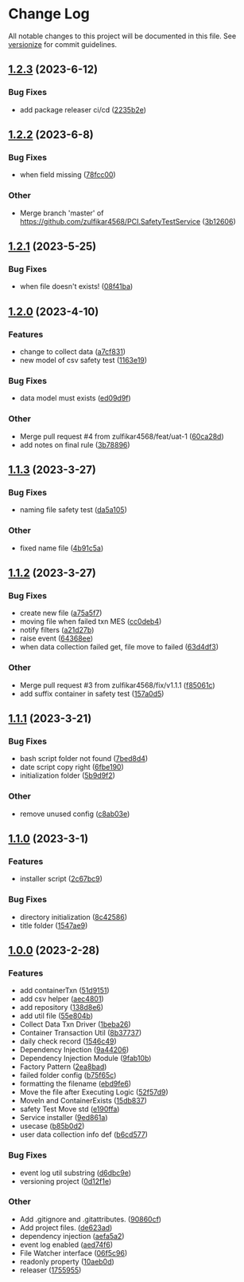# Change Log

All notable changes to this project will be documented in this file. See [versionize](https://github.com/versionize/versionize) for commit guidelines.

<a name="1.2.3"></a>
## [1.2.3](https://www.github.com/zulfikar4568/PCI.SafetyTestService/releases/tag/v1.2.3) (2023-6-12)

### Bug Fixes

* add package releaser ci/cd ([2235b2e](https://www.github.com/zulfikar4568/PCI.SafetyTestService/commit/2235b2ebb7173db7ff277aee10ec3cce30946dda))

<a name="1.2.2"></a>
## [1.2.2](https://www.github.com/zulfikar4568/PCI.SafetyTestService/releases/tag/v1.2.2) (2023-6-8)

### Bug Fixes

* when field missing ([78fcc00](https://www.github.com/zulfikar4568/PCI.SafetyTestService/commit/78fcc004173d6cec1a2aa7ce86eb21a7f70424fd))

### Other

* Merge branch 'master' of https://github.com/zulfikar4568/PCI.SafetyTestService ([3b12606](https://www.github.com/zulfikar4568/PCI.SafetyTestService/commit/3b12606100e6e1165c02d9896700bc2d2c73d934))

<a name="1.2.1"></a>
## [1.2.1](https://www.github.com/zulfikar4568/PCI.SafetyTestService/releases/tag/v1.2.1) (2023-5-25)

### Bug Fixes

* when file doesn't exists! ([08f41ba](https://www.github.com/zulfikar4568/PCI.SafetyTestService/commit/08f41ba7f7497e6ce65ea881005b684329611648))

<a name="1.2.0"></a>
## [1.2.0](https://www.github.com/zulfikar4568/PCI.SafetyTestService/releases/tag/v1.2.0) (2023-4-10)

### Features

* change to collect data ([a7cf831](https://www.github.com/zulfikar4568/PCI.SafetyTestService/commit/a7cf831bdbf5cfa4ab4d2b41df13ad83b3f57395))
* new model of csv safety test ([1163e19](https://www.github.com/zulfikar4568/PCI.SafetyTestService/commit/1163e19828a096ebe71eeb6a13ca4b484dc2d57c))

### Bug Fixes

* data model must exists ([ed09d9f](https://www.github.com/zulfikar4568/PCI.SafetyTestService/commit/ed09d9fbaabbda414b6b8b876a4d2c72666c2dbd))

### Other

* Merge pull request #4 from zulfikar4568/feat/uat-1 ([60ca28d](https://www.github.com/zulfikar4568/PCI.SafetyTestService/commit/60ca28d651a88ab4e20af4597e6d6e5a21ae61f9))
* add notes on final rule ([3b78896](https://www.github.com/zulfikar4568/PCI.SafetyTestService/commit/3b7889609687f176ba224e336694cfe726bb7e5a))

<a name="1.1.3"></a>
## [1.1.3](https://www.github.com/zulfikar4568/PCI.SafetyTestService/releases/tag/v1.1.3) (2023-3-27)

### Bug Fixes

* naming file safety test ([da5a105](https://www.github.com/zulfikar4568/PCI.SafetyTestService/commit/da5a105a7111ce572127d717fdceb5cf6a53cf5b))

### Other

* fixed name file ([4b91c5a](https://www.github.com/zulfikar4568/PCI.SafetyTestService/commit/4b91c5ac429a932eaf2ddccce628cab9ac7af10d))

<a name="1.1.2"></a>
## [1.1.2](https://www.github.com/zulfikar4568/PCI.SafetyTestService/releases/tag/v1.1.2) (2023-3-27)

### Bug Fixes

* create new file ([a75a5f7](https://www.github.com/zulfikar4568/PCI.SafetyTestService/commit/a75a5f7a8bd706d94e917ffc4524664adf3327b4))
* moving file when failed txn MES ([cc0deb4](https://www.github.com/zulfikar4568/PCI.SafetyTestService/commit/cc0deb4cf9ba7af76b97efee2a572909d6c5e08d))
* notify filters ([a21d27b](https://www.github.com/zulfikar4568/PCI.SafetyTestService/commit/a21d27b2cec1de17fa9e43d6ea74a7768ebfc5bf))
* raise event ([64368ee](https://www.github.com/zulfikar4568/PCI.SafetyTestService/commit/64368eead9c8c313d3550632c596201bcafb2790))
* when data collection failed get, file move to failed ([63d4df3](https://www.github.com/zulfikar4568/PCI.SafetyTestService/commit/63d4df38afa78b734bbb5117239d7a3beaf14155))

### Other

* Merge pull request #3 from zulfikar4568/fix/v1.1.1 ([f85061c](https://www.github.com/zulfikar4568/PCI.SafetyTestService/commit/f85061c19e0215399fb4853ab850287b15bb868f))
* add suffix container in safety test ([157a0d5](https://www.github.com/zulfikar4568/PCI.SafetyTestService/commit/157a0d5b978e18c9057ac612b42cb2f3d0f387b5))

<a name="1.1.1"></a>
## [1.1.1](https://www.github.com/zulfikar4568/PCI.SafetyTestService/releases/tag/v1.1.1) (2023-3-21)

### Bug Fixes

* bash script folder not found ([7bed8d4](https://www.github.com/zulfikar4568/PCI.SafetyTestService/commit/7bed8d46132aba457fca1e31915bb1bc70b8fbae))
* date script copy right ([6fbe190](https://www.github.com/zulfikar4568/PCI.SafetyTestService/commit/6fbe190385e403aac95904378bd654922b904232))
* initialization folder ([5b9d9f2](https://www.github.com/zulfikar4568/PCI.SafetyTestService/commit/5b9d9f2c30ff4f3bcf3dfe9edee5f183671365d2))

### Other

* remove unused config ([c8ab03e](https://www.github.com/zulfikar4568/PCI.SafetyTestService/commit/c8ab03e571c17be4a905829ae524b2a40ea04f5b))

<a name="1.1.0"></a>
## [1.1.0](https://www.github.com/zulfikar4568/PCI.SafetyTestService/releases/tag/v1.1.0) (2023-3-1)

### Features

* installer script ([2c67bc9](https://www.github.com/zulfikar4568/PCI.SafetyTestService/commit/2c67bc990d620650b46ccff42ce0e4e25482a06f))

### Bug Fixes

* directory initialization ([8c42586](https://www.github.com/zulfikar4568/PCI.SafetyTestService/commit/8c42586c00323d00b6f577fc739a221e7f42d35b))
* title folder ([1547ae9](https://www.github.com/zulfikar4568/PCI.SafetyTestService/commit/1547ae98a4872aa09b3e4dacee132ad3e46312a6))

<a name="1.0.0"></a>
## [1.0.0](https://www.github.com/zulfikar4568/PCI.SafetyTestService/releases/tag/v1.0.0) (2023-2-28)

### Features

* add containerTxn ([51d9151](https://www.github.com/zulfikar4568/PCI.SafetyTestService/commit/51d91517a605e7e3b839875027717d6a389e0322))
* add csv helper ([aec4801](https://www.github.com/zulfikar4568/PCI.SafetyTestService/commit/aec48018085b70cfbfa89390dd7afab2c6d86736))
* add repository ([138d8e6](https://www.github.com/zulfikar4568/PCI.SafetyTestService/commit/138d8e6e8b636c13ca1c6d1b7c5fb633a51acebc))
* add util file ([55e804b](https://www.github.com/zulfikar4568/PCI.SafetyTestService/commit/55e804bc9e5463579b0aef170959997ab40ed7ee))
* Collect Data Txn Driver ([1beba26](https://www.github.com/zulfikar4568/PCI.SafetyTestService/commit/1beba26b956d506dd1602a7bdaa3a7dbf53f668c))
* Container Transaction Util ([8b37737](https://www.github.com/zulfikar4568/PCI.SafetyTestService/commit/8b37737a7951b3c8792204c66611aee0fb697f59))
* daily check record ([1546c49](https://www.github.com/zulfikar4568/PCI.SafetyTestService/commit/1546c496df3b1344792e6b49e29865a2b9618142))
* Dependency Injection ([9a44206](https://www.github.com/zulfikar4568/PCI.SafetyTestService/commit/9a442068d32aad04b5d063d494c443a1e1bfbc5c))
* Dependency Injection Module ([9fab10b](https://www.github.com/zulfikar4568/PCI.SafetyTestService/commit/9fab10b3f24df13cd22d6e6db9ad48485cce46b6))
* Factory Pattern ([2ea8bad](https://www.github.com/zulfikar4568/PCI.SafetyTestService/commit/2ea8bad8931e9609cc40a33378b125f7185af309))
* failed folder config ([b75f65c](https://www.github.com/zulfikar4568/PCI.SafetyTestService/commit/b75f65ce3c4812d49468f6f829652fe90cac3200))
* formatting the filename ([ebd9fe6](https://www.github.com/zulfikar4568/PCI.SafetyTestService/commit/ebd9fe6ef375ad083feab3f2919553e00828108a))
* Move the file after Executing Logic ([52f57d9](https://www.github.com/zulfikar4568/PCI.SafetyTestService/commit/52f57d93daa4b3bc41e7d3948d32261d5603fc11))
* MoveIn and ContainerExists ([15db837](https://www.github.com/zulfikar4568/PCI.SafetyTestService/commit/15db837c24324f0b266ae146ae15ee2476781bd4))
* safety Test Move std ([e190ffa](https://www.github.com/zulfikar4568/PCI.SafetyTestService/commit/e190ffa3a18bf028dc0ee0aebd6c3c0831ffed7f))
* Service installer ([9ed861a](https://www.github.com/zulfikar4568/PCI.SafetyTestService/commit/9ed861a7916e2557d7b8fd73360ee40f0c4333a2))
* usecase ([b85b0d2](https://www.github.com/zulfikar4568/PCI.SafetyTestService/commit/b85b0d2ade59ae5b636a3135860e0b44e95a1b9a))
* user data collection info def ([b6cd577](https://www.github.com/zulfikar4568/PCI.SafetyTestService/commit/b6cd577aa3e72969c64beb14a85ea5dfce8d6393))

### Bug Fixes

* event log util substring ([d6dbc9e](https://www.github.com/zulfikar4568/PCI.SafetyTestService/commit/d6dbc9ef61b594b5dff0c151bde042133cf65344))
* versioning project ([0d12f1e](https://www.github.com/zulfikar4568/PCI.SafetyTestService/commit/0d12f1ef9f6523662f509cd80087ce70d0d9fca7))

### Other

* Add .gitignore and .gitattributes. ([90860cf](https://www.github.com/zulfikar4568/PCI.SafetyTestService/commit/90860cf852354fd0e4a36df18ca8e97da521e949))
* Add project files. ([de623ad](https://www.github.com/zulfikar4568/PCI.SafetyTestService/commit/de623ad10434f7081de87425fde9df7994466fec))
* dependency injection ([aefa5a2](https://www.github.com/zulfikar4568/PCI.SafetyTestService/commit/aefa5a2298ec55119f23d4f6d4fa715f09912401))
* event log enabled ([aed74f6](https://www.github.com/zulfikar4568/PCI.SafetyTestService/commit/aed74f6b5ac6437935cb63b0458a5e569b2dfbb1))
* File Watcher interface ([06f5c96](https://www.github.com/zulfikar4568/PCI.SafetyTestService/commit/06f5c966839a81068c29506bd9a93f630070eaaf))
* readonly property ([10aeb0d](https://www.github.com/zulfikar4568/PCI.SafetyTestService/commit/10aeb0d0800bfa28fc64f382845b62e1bb162db0))
* releaser ([1755955](https://www.github.com/zulfikar4568/PCI.SafetyTestService/commit/175595530e21ac527ecad2a8e72876b00fb96c0a))

